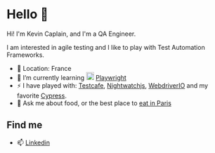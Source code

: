 # Hello 👋

Hi! I'm Kevin Caplain, and I'm a QA Engineer. 

I am interested in agile testing and I like to play with Test Automation Frameworks.

- 🥐 Location: France
- 🌱 I’m currently learning <img width="18px" src="https://miro.medium.com/max/400/1*9L9CKODdyyGiX1iAwwtdYg.png" alt="Playwright logo"/> [Playwright](https://playwrigh)
- ⚡ I have played with: [Testcafe](https://testcafe.io/), [Nightwatchjs](https://nightwatchjs.org/), [WebdriverIO](https://webdriver.io/) and my favorite [Cypress](https://www.cypress.io/).
- 💬 Ask me about food, or the best place to [eat in Paris](https://www.google.com/maps/d/edit?mid=1ZAS5eHh9vvMY88QE3eSaqTS7JIqL4wE&ll=48.85682379079273%2C2.328863200000022&z=14)

## Find me
- 📫 [Linkedin](https://www.linkedin.com/in/kevincaplain/)

